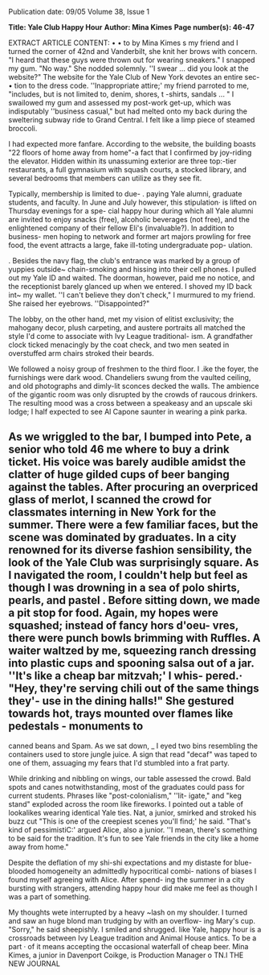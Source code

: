 Publication date: 09/05
Volume 38, Issue 1

**Title: Yale Club Happy Hour**
**Author: Mina Kimes**
**Page number(s): 46-47**

EXTRACT ARTICLE CONTENT:
• • 
to 
by Mina Kimes 
s my friend and I turned the corner of 42nd and Vanderbilt, 
she knit her brows with concern. "I heard that these guys 
were thrown out for wearing sneakers." 
I snapped my gum. "No way." 
She nodded solemnly. ''I swear ... did you look at the website?" 
The website for the Yale Club of New York devotes an entire sec-
• 
tion to the dress code. ''Inappropriate attire;' my friend parroted to me, 
"includes, but is not limited to, denim, shores, t -shirts, sandals ... " 
I swailowed my gum and assessed my post-work get-up, which 
was indisputably ''business casual," but had 
melted onto my back during the sweltering 
subway ride to Grand Central. I felt like a 
limp piece of steamed broccoli. 

I had expected more fanfare. According 
to the website, the building boasts "22 
floors of home away from home"-a fact 
that I confirmed by joy-riding the elevator. 
Hidden within its unassuming exterior are 
three top:-tier restaurants, a full gymnasium 
with squash courts, a stocked library, and 
several bedrooms that members can utilize 
as they see fit. 

Typically, membership is limited to due-
. paying Yale alumni, graduate students, and faculty. In June and July 
however, this stipulation· is lifted on Thursday evenings for a spe-
cial happy hour during which all Yale alumni are invited to enjoy 
snacks (free), alcoholic beverages (not free), and the enlightened 
company of their fellow Eli's (invaluable?). In addition to business-
men hoping to network and former art majors prowling for free 
food, the event attracts a large, fake ill-toting undergraduate pop-
ulation. 

. 
Besides the navy flag, the club's entrance was marked by a group 
of yuppies 
outside~ chain-smoking and hissing into their cell 
phones. I pulled out my Yale ID and waited. 
The doorman, however, paid me no notice, and the receptionist 
barely glanced up when we entered. I shoved my ID back int~ my 
wallet. ''I can't believe they don't check," I murmured to my friend. 
She raised her eyebrows. ''Disappointed?" 

The lobby, on the other hand, met my vision of elitist exclusivity; 
the mahogany decor, plush carpeting, and austere portraits all 
matched the style I'd come to associate with Ivy League traditional-
ism. A grandfather clock ticked menacingly by the coat check, and 
two men seated in overstuffed arm chairs stroked their beards. 

We followed a noisy group of freshmen to the third floor. I .ike 
the foyer, the furnishings were dark wood. Chandeliers swung from 
the vaulted ceiling, and old photographs and dimly-lit sconces decked 
the walls. The ambience of the gigantic room was only disrupted by 
the crowds of raucous drinkers. The resulting mood was a cross 
between a speakeasy and an upscale ski lodge; I half expected to see 
Al Capone saunter in wearing a pink parka. 

As we wriggled to the bar, I bumped into Pete, a senior who told 
46 
me where to buy a drink ticket. His voice was barely audible amidst 
the clatter of huge gilded cups of beer banging against the tables. 
After procuring an overpriced glass of merlot, I scanned the crowd 
for classmates interning in New York for the summer. There were a 
few familiar faces, but the scene was dominated by graduates. In a city 
renowned for its diverse fashion sensibility, the look of the Yale Club 
was surprisingly square. As I navigated the room, I couldn't help but 
feel as though I was drowning in a sea of polo shirts, pearls, and pastel 
. Before sitting down, we made a pit stop for food. Again, my hopes 
were squashed; instead of fancy hors d'oeu-
vres, there were punch bowls brimming 
with Ruffles. A waiter waltzed by me, 
squeezing ranch dressing into plastic cups 
and spooning salsa out of a jar. 
''It's like a cheap bar mitzvah;' I whis-
pered.· 
"Hey, they're serving chili out of the 
same things they'- use in the dining halls!" 
She gestured towards hot, trays mounted 
over flames like pedestals - monuments to 
-
canned beans and Spam. As we sat down, 
_ I eyed two bins resembling the containers 
used to store jungle juice. A sign that read 
"decaf" was taped to one of them, assuaging 
my fears that I'd stumbled into a frat party. 

While drinking and nibbling on wings, our table assessed the 
crowd. Bald spots and canes notwithstanding, most of the graduates 
could pass for current students. Phrases like "post-colonialism," ''lit-
igate," and "keg stand" exploded across the room like fireworks. I 
pointed out a table of lookalikes wearing identical Yale ties. 
Nat, a junior, smirked and stroked his buzz cut "This is one of 
the creepiest scenes you'll find;' he said. 
"That's kind of pessimistiC:' argued Alice, also a junior. ''I mean, 
there's something to be said for the tradition. It's fun to see Yale 
friends in the city 
like a home away from home." 

Despite the deflation of my shi-shi expectations and my distaste 
for blue-blooded homogeneity 
an admittedly hypocritical combi-
nations of biases 
I found myself agreeing with Alice. After spend-
ing the summer in a city bursting with strangers, attending happy 
hour did make me feel as though I was a part of something. 

My thoughts wete interrupted by a heavy ~lash on my shoulder. 
I turned and saw an huge blond man trudging by with an overflow-
ing Mary's cup. 
"Sorry," he said sheepishly. 
I smiled and shrugged. like Yale, happy hour is a crossroads 
between Ivy League tradition and Animal House antics. To be a part · 
of it means accepting the occasional waterfall of cheap beer. 
Mina Kimes, a junior in Davenport Coikge, is Production Manager o 
TN.l 
THE NEW JOURNAL
